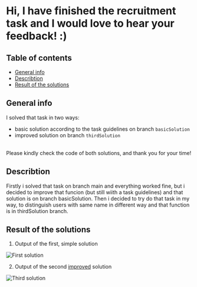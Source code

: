 
# Hi, I have finished the recruitment task and I would love to hear your feedback! :)

## Table of contents
* [General info](#general-info)
* [Describtion](#describtion)
* [Result of the solutions](#result-of-the-solutions)

## General info
I solved that task in two ways: 
- basic solution according to the task guidelines on branch `basicSolution`
- improved solution on branch `thirdSolution`
<br />
Please kindly check the code of both solutions, and thank you for your time!

## Describtion
Firstly i solved that task on branch main and everything worked fine, but i decided to improve that funcion (but still wiith a task guidelines) and that solution is on branch basicSolution. Then i decided to try do that task in my way, to distinguish users with same name in different way and that function is in thirdSolution branch.

## Result of the solutions
1. Output of the first, simple solution

![First solution](https://i.ibb.co/sP6Lhh9/basic-Solution.png)

2. Output of the second <ins>improved</ins> solution

![Third solution](https://i.ibb.co/qM7vrTG/nowy.png)
